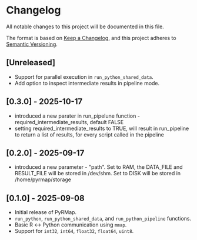 # Changelog
All notable changes to this project will be documented in this file.

The format is based on [Keep a Changelog](https://keepachangelog.com/en/1.0.0/),
and this project adheres to [Semantic Versioning](https://semver.org/spec/v2.0.0.html).

## [Unreleased]
- Support for parallel execution in `run_python_shared_data`.
- Add option to inspect intermediate results in pipeline mode.

## [0.3.0] - 2025-10-17
- introduced a new parater in run_pipelune function - required_intermediate_results, default FALSE
- setting required_intermediate_results to TRUE, will result in run_pipeline to return a list of results, for every script called in the pipeline

## [0.2.0] - 2025-09-17
- introduced a new parameter - "path". Set to RAM, the DATA_FILE and RESULT_FILE will be stored in /dev/shm. Set to DISK will be stored in /home/pyrmap/storage

## [0.1.0] - 2025-09-08
- Initial release of PyRMap.
- `run_python`, `run_python_shared_data`, and `run_python_pipeline` functions.
- Basic R ↔ Python communication using `mmap`.
- Support for `int32`, `int64`, `float32`, `float64`, `uint8`.
